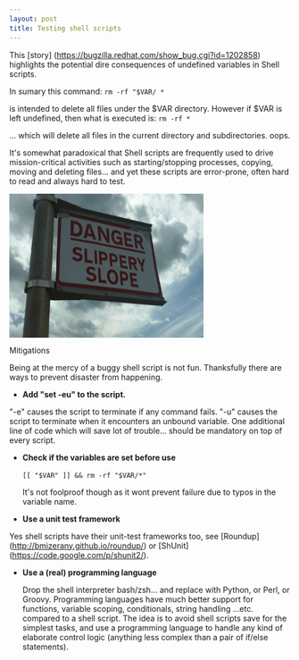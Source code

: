 ```yaml
---
layout: post
title: Testing shell scripts
---
```


This [story] (https://bugzilla.redhat.com/show_bug.cgi?id=1202858) highlights the potential dire consequences of undefined variables in Shell scripts.

In sumary this command: 
`rm -rf "$VAR/ *` 

is intended to delete all files under the $VAR directory. However if $VAR is left undefined, then what is executed is: 
`rm -rf *` 

... which will delete all files in the current directory and subdirectories. oops.


It's somewhat paradoxical that Shell scripts are frequently used to drive mission-critical activities such as starting/stopping processes,
copying, moving and deleting files... and yet these scripts are error-prone, often hard to read and always hard to test.

<a href=""><img src="/images/slipperyslope.jpg" align="middle" height="258" width="348" ></a>


Mitigations

Being at the mercy of a buggy shell script is not fun. Thanksfully there are ways to prevent disaster from happening.

- **Add "set -eu" to the script.**

 "-e" causes the script to terminate if any command fails.
 "-u" causes the script to terminate when it encounters an unbound variable.
One additional line of code which will save lot of trouble... should be mandatory on top of every script.

- **Check if the variables are set before use**

   `[[ "$VAR" ]] && rm -rf "$VAR/*"`

   It's not foolproof though as it wont prevent failure due to typos in the variable name.
 
- **Use a unit test framework**

 Yes shell scripts have their unit-test frameworks too, see [Roundup] (http://bmizerany.github.io/roundup/)
 or [ShUnit] (https://code.google.com/p/shunit2/). 

- **Use a (real) programming language**

  Drop the shell interpreter bash/zsh... and replace with Python, or Perl, or Groovy. Programming languages have much better support for functions,
  variable scoping, conditionals, string handling ...etc. compared to a shell script. 
  The idea is to avoid shell scripts save for the simplest tasks, and use a programming language to handle any kind of elaborate control
  logic (anything less complex than a pair of if/else statements).




 
 
 
 

